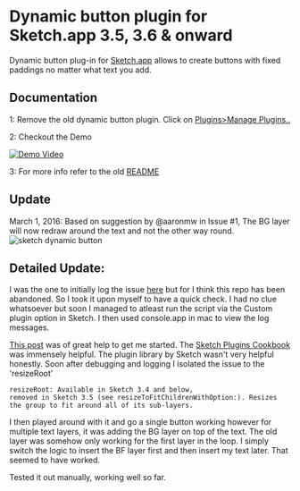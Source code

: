 # Dynamic button plugin for Sketch.app 3.5, 3.6 & onward

Dynamic button plug-in for [Sketch.app](http://bohemiancoding.com/sketch/) allows to create buttons with fixed paddings no matter what text you add. 

## Documentation

1: Remove the old dynamic button plugin. Click on [Plugins>Manage Plugins..](https://i.imgur.com/iCCyNDv.png)

2: Checkout the Demo

[![Demo Video](https://i.imgur.com/KPqbgwJ.png)](https://www.dropbox.com/s/9eqlfsb6jslnonl/Dynamic%20Button%203.5.mov?dl=0)


3: For more info refer to the old [README](https://github.com/ddwht/sketch-dynamic-button/blob/master/README.md) 


## Update 
March 1, 2016: Based on suggestion by @aaronmw in Issue #1, The BG layer will now redraw around the text and not the other way round. 
![sketch dynamic button](https://cloud.githubusercontent.com/assets/5616123/13418613/13e8a00c-df45-11e5-9957-f16ec23b773f.gif)



## Detailed Update:

I was the one to initially log the issue [here](https://github.com/ddwht/sketch-dynamic-button/issues/30) but for I think this repo has been abandoned. So I took it upon myself to have a quick check. I had no clue whatsoever but soon I managed to atleast run the script via the Custom plugin option in Sketch. I then used console.app in mac to view the log messages. 

[This post](http://hackingui.com/design/how-to-create-a-sketch-plugin/) was of great help to get me started. The [Sketch Plugins Cookbook](https://github.com/turbobabr/Sketch-Plugins-Cookbook) was immensely helpful. The plugin library by Sketch wasn't very helpful honestly. Soon after debugging and logging I isolated the issue to the 'resizeRoot' 

    resizeRoot: Available in Sketch 3.4 and below, 
    removed in Sketch 3.5 (see resizeToFitChildrenWithOption:). Resizes the group to fit around all of its sub-layers.

I then played around with it and go a single button working however for multiple text layers, it was adding the BG layer on top of the text. The old layer was somehow only working for the first layer in the loop. I simply switch the logic to insert the BF layer first and then insert my text later. That seemed to have worked. 

Tested it out manually, working well so far. 






